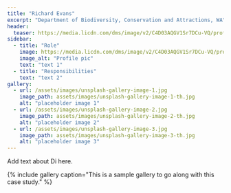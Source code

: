 ```yaml
---
title: "Richard Evans"
excerpt: "Department of Biodiversity, Conservation and Attractions, WA"
header:
  teaser: https://media.licdn.com/dms/image/v2/C4D03AQGV1Sr7DCu-VQ/profile-displayphoto-shrink_200_200/profile-displayphoto-shrink_200_200/0/1517467388592?e=2147483647&v=beta&t=eerJOso9WKWueVbKHXIRQ8hsRpyaQ2niYU926ERiPxo
sidebar:
  - title: "Role"
    image: https://media.licdn.com/dms/image/v2/C4D03AQGV1Sr7DCu-VQ/profile-displayphoto-shrink_200_200/profile-displayphoto-shrink_200_200/0/1517467388592?e=2147483647&v=beta&t=eerJOso9WKWueVbKHXIRQ8hsRpyaQ2niYU926ERiPxo
    image_alt: "Profile pic"
    text: "text 1"
  - title: "Responsibilities"
    text: "text 2"
gallery:
  - url: /assets/images/unsplash-gallery-image-1.jpg
    image_path: assets/images/unsplash-gallery-image-1-th.jpg
    alt: "placeholder image 1"
  - url: /assets/images/unsplash-gallery-image-2.jpg
    image_path: assets/images/unsplash-gallery-image-2-th.jpg
    alt: "placeholder image 2"
  - url: /assets/images/unsplash-gallery-image-3.jpg
    image_path: assets/images/unsplash-gallery-image-3-th.jpg
    alt: "placeholder image 3"
---
```


Add text about Di here.

{% include gallery caption="This is a sample gallery to go along with this case study." %}
